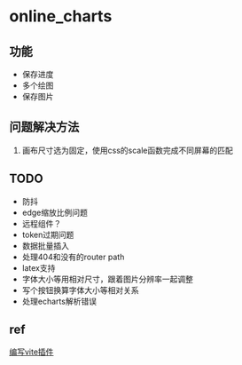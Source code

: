 # online_charts

## 功能

* 保存进度
* 多个绘图
* 保存图片

## 问题解决方法

1. 画布尺寸选为固定，使用css的scale函数完成不同屏幕的匹配

## TODO

* 防抖
* edge缩放比例问题
* 远程组件？
* token过期问题
* 数据批量插入
* 处理404和没有的router path
* latex支持
* 字体大小等用相对尺寸，跟着图片分辨率一起调整
* 写个按钮换算字体大小等相对关系
* 处理echarts解析错误

## ref

[编写vite插件](https://juejin.cn/post/7075678169122439181)
